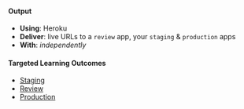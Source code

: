 #### Output
- **Using**: Heroku
- **Deliver**: live URLs to a `review` app, your `staging` & `production` apps
- **With**: *independently*

#### Targeted Learning Outcomes
- [Staging](https://book-switch-staging.herokuapp.com/)
- [Review](https://book-switch-production-pr-12.herokuapp.com/)
- [Production](https://book-switch-production.herokuapp.com/)
